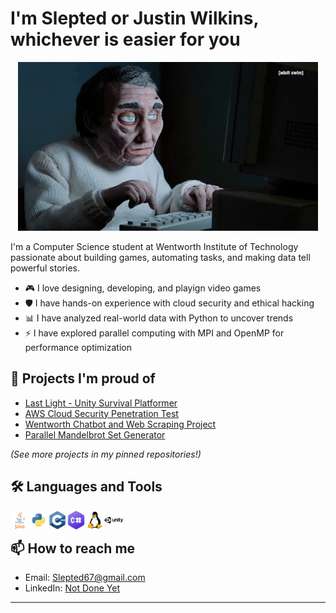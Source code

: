 # I'm Slepted or Justin Wilkins, whichever is easier for you

<p align="center">
  <img src="How-It-Feels.gif" alt="Animated Banner" />
</p>


I'm a Computer Science student at Wentworth Institute of Technology passionate about building games, automating tasks, and making data tell powerful stories.

- 🎮 I love designing, developing, and playign video games
- 🛡️ I have hands-on experience with cloud security and ethical hacking
- 📊 I have analyzed real-world data with Python to uncover trends
- ⚡ I  have explored parallel computing with MPI and OpenMP for performance optimization

## 📌 Projects I'm proud of
- [Last Light - Unity Survival Platformer](https://github.com/Slepted67/Last-Light-Unity-Game)
- [AWS Cloud Security Penetration Test](https://github.com/Slepted67/AWS-Cloud-Security-PenTest)
- [Wentworth Chatbot and Web Scraping Project](https://github.com/Slepted67/Wentworth-Chatbot-and-WebScraping)
- [Parallel Mandelbrot Set Generator](https://github.com/Slepted67/Parallel-Mandelbrot-Set-Generator)

_(See more projects in my pinned repositories!)_

## 🛠️ Languages and Tools
<img align="left" alt="Java" width="30px" src="https://raw.githubusercontent.com/github/explore/main/topics/java/java.png" />
<img align="left" alt="Python" width="30px" src="https://raw.githubusercontent.com/github/explore/main/topics/python/python.png" />
<img align="left" alt="C++" width="30px" src="https://raw.githubusercontent.com/github/explore/main/topics/cpp/cpp.png" />
<img align="left" alt="C#" width="30px" src="https://raw.githubusercontent.com/github/explore/main/topics/csharp/csharp.png" />
<img align="left" alt="Linux" width="30px" src="https://raw.githubusercontent.com/github/explore/main/topics/linux/linux.png" />
<img align="left" alt="Unity" width="30px" src="https://raw.githubusercontent.com/github/explore/main/topics/unity/unity.png" />
<br />

## 📫 How to reach me
- Email: Slepted67@gmail.com
- LinkedIn: [Not Done Yet](https://www.linkedin.com/)

---

<!--
**Slepted67/Slepted67** is a ✨ _special_ ✨ repository because its `README.md` (this file) appears on your GitHub profile.

Here are some ideas to get you started:

- 🔭 I’m currently working on ...
- 🌱 I’m currently learning ...
- 👯 I’m looking to collaborate on ...
- 🤔 I’m looking for help with ...
- 💬 Ask me about ...
- 📫 How to reach me: ...
- 😄 Pronouns: ...
- ⚡ Fun fact: ...
-->

